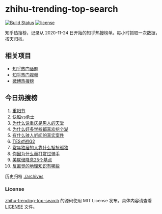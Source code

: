 # zhihu-trending-top-search

[![Build Status](https://github.com/justjavac/zhihu-trending-top-search/workflows/ci/badge.svg?branch=main)](https://github.com/justjavac/zhihu-trending-top-search/actions)
[![license](https://img.shields.io/github/license/justjavac/zhihu-trending-top-search)](https://github.com/justjavac/zhihu-trending-top-search/blob/main/LICENSE)

知乎热搜榜，记录从 2020-11-24
日开始的知乎热搜榜单。每小时抓取一次数据，按天[归档](./archives)。

## 相关项目

- [知乎热门话题](https://github.com/justjavac/zhihu-trending-hot-questions)
- [知乎热门视频](https://github.com/justjavac/zhihu-trending-hot-video)
- [微博热搜榜](https://github.com/justjavac/weibo-trending-hot-search)

## 今日热搜榜

<!-- BEGIN -->
<!-- 最后更新时间 Fri Oct 31 2025 02:12:09 GMT+0800 (China Standard Time) -->

1. [重阳节](https://www.zhihu.com/search?q=重阳节)
1. [快船vs勇士](https://www.zhihu.com/search?q=快船vs勇士)
1. [为什么说重庆是男人的天堂](https://www.zhihu.com/search?q=为什么说重庆是男人的天堂)
1. [为什么好多学校都喜欢挖个湖](https://www.zhihu.com/search?q=为什么好多学校都喜欢挖个湖)
1. [有什么骇人听闻的真实案件](https://www.zhihu.com/search?q=有什么骇人听闻的真实案件)
1. [TES对战G2](https://www.zhihu.com/search?q=TES对战G2)
1. [常年独居的人靠什么抵抗孤独](https://www.zhihu.com/search?q=常年独居的人靠什么抵抗孤独)
1. [你因为什么而打赏过骑手](https://www.zhihu.com/search?q=你因为什么而打赏过骑手)
1. [美联储降息25个基点](https://www.zhihu.com/search?q=美联储降息25个基点)
1. [反直觉的地理知识有哪些](https://www.zhihu.com/search?q=反直觉的地理知识有哪些)

<!-- END -->

历史归档 [./archives](./archives)

### License

[zhihu-trending-top-search](https://github.com/justjavac/zhihu-trending-top-search)
的源码使用 MIT License 发布。具体内容请查看 [LICENSE](./LICENSE) 文件。
